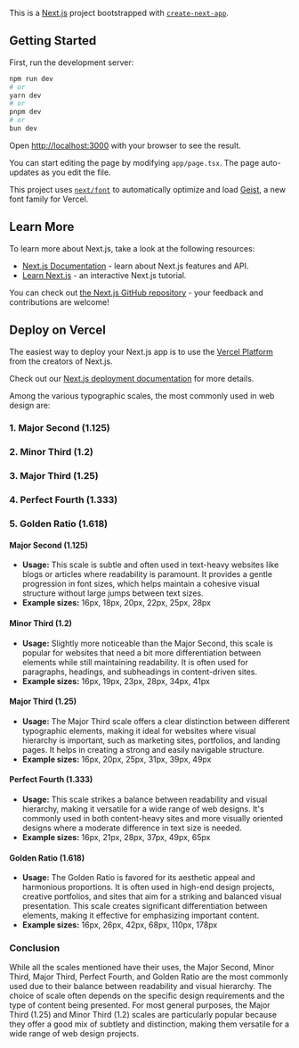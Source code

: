 This is a [Next.js](https://nextjs.org) project bootstrapped with [`create-next-app`](https://nextjs.org/docs/app/api-reference/cli/create-next-app).

## Getting Started

First, run the development server:

```bash
npm run dev
# or
yarn dev
# or
pnpm dev
# or
bun dev
```

Open [http://localhost:3000](http://localhost:3000) with your browser to see the result.

You can start editing the page by modifying `app/page.tsx`. The page auto-updates as you edit the file.

This project uses [`next/font`](https://nextjs.org/docs/app/building-your-application/optimizing/fonts) to automatically optimize and load [Geist](https://vercel.com/font), a new font family for Vercel.

## Learn More

To learn more about Next.js, take a look at the following resources:

- [Next.js Documentation](https://nextjs.org/docs) - learn about Next.js features and API.
- [Learn Next.js](https://nextjs.org/learn) - an interactive Next.js tutorial.

You can check out [the Next.js GitHub repository](https://github.com/vercel/next.js) - your feedback and contributions are welcome!

## Deploy on Vercel

The easiest way to deploy your Next.js app is to use the [Vercel Platform](https://vercel.com/new?utm_medium=default-template&filter=next.js&utm_source=create-next-app&utm_campaign=create-next-app-readme) from the creators of Next.js.

Check out our [Next.js deployment documentation](https://nextjs.org/docs/app/building-your-application/deploying) for more details.

Among the various typographic scales, the most commonly used in web design are:

### 1. **Major Second (1.125)**
### 2. **Minor Third (1.2)**
### 3. **Major Third (1.25)**
### 4. **Perfect Fourth (1.333)**
### 5. **Golden Ratio (1.618)**

#### **Major Second (1.125)**
- **Usage:** This scale is subtle and often used in text-heavy websites like blogs or articles where readability is paramount. It provides a gentle progression in font sizes, which helps maintain a cohesive visual structure without large jumps between text sizes.
- **Example sizes:** 16px, 18px, 20px, 22px, 25px, 28px

#### **Minor Third (1.2)**
- **Usage:** Slightly more noticeable than the Major Second, this scale is popular for websites that need a bit more differentiation between elements while still maintaining readability. It is often used for paragraphs, headings, and subheadings in content-driven sites.
- **Example sizes:** 16px, 19px, 23px, 28px, 34px, 41px

#### **Major Third (1.25)**
- **Usage:** The Major Third scale offers a clear distinction between different typographic elements, making it ideal for websites where visual hierarchy is important, such as marketing sites, portfolios, and landing pages. It helps in creating a strong and easily navigable structure.
- **Example sizes:** 16px, 20px, 25px, 31px, 39px, 49px

#### **Perfect Fourth (1.333)**
- **Usage:** This scale strikes a balance between readability and visual hierarchy, making it versatile for a wide range of web designs. It's commonly used in both content-heavy sites and more visually oriented designs where a moderate difference in text size is needed.
- **Example sizes:** 16px, 21px, 28px, 37px, 49px, 65px

#### **Golden Ratio (1.618)**
- **Usage:** The Golden Ratio is favored for its aesthetic appeal and harmonious proportions. It is often used in high-end design projects, creative portfolios, and sites that aim for a striking and balanced visual presentation. This scale creates significant differentiation between elements, making it effective for emphasizing important content.
- **Example sizes:** 16px, 26px, 42px, 68px, 110px, 178px

### Conclusion
While all the scales mentioned have their uses, the Major Second, Minor Third, Major Third, Perfect Fourth, and Golden Ratio are the most commonly used due to their balance between readability and visual hierarchy. The choice of scale often depends on the specific design requirements and the type of content being presented. For most general purposes, the Major Third (1.25) and Minor Third (1.2) scales are particularly popular because they offer a good mix of subtlety and distinction, making them versatile for a wide range of web design projects.
